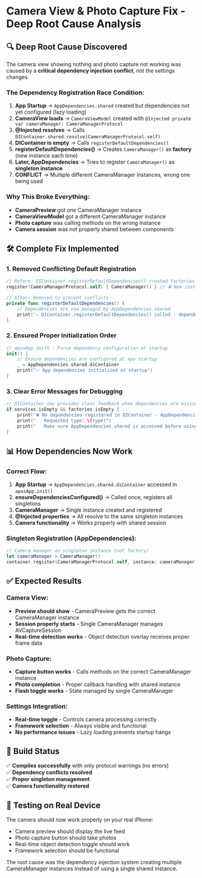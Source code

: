 # Camera View & Photo Capture Fix - Deep Root Cause Analysis

## 🔍 **Deep Root Cause Discovered**

The camera view showing nothing and photo capture not working was caused by a **critical dependency injection conflict**, not the settings changes.

### **The Dependency Registration Race Condition:**

1. **App Startup** → `AppDependencies.shared` created but dependencies not yet configured (lazy loading)
2. **CameraView loads** → `CameraViewModel` created with `@Injected private var cameraManager: CameraManagerProtocol`
3. **@Injected resolves** → Calls `DIContainer.shared.resolve(CameraManagerProtocol.self)`
4. **DIContainer is empty** → Calls `registerDefaultDependencies()` 
5. **registerDefaultDependencies()** → Creates `CameraManager()` as **factory** (new instance each time)
6. **Later, AppDependencies** → Tries to register `CameraManager()` as **singleton instance**
7. **CONFLICT** → Multiple different CameraManager instances, wrong one being used

### **Why This Broke Everything:**
- **CameraPreview** got one CameraManager instance
- **CameraViewModel** got a different CameraManager instance  
- **Photo capture** was calling methods on the wrong instance
- **Camera session** was not properly shared between components

## 🛠️ **Complete Fix Implemented**

### **1. Removed Conflicting Default Registration**
```swift
// Before: DIContainer.registerDefaultDependencies() created factories
register(CameraManagerProtocol.self) { CameraManager() } // ❌ New instance each time

// After: Removed to prevent conflicts
private func registerDefaultDependencies() {
    // Dependencies are now managed by AppDependencies.shared
    print("⚠️ DIContainer.registerDefaultDependencies() called - dependencies should be managed by AppDependencies")
}
```

### **2. Ensured Proper Initialization Order**
```swift
// apusApp.swift - Force dependency configuration at startup
init() {
    // Ensure dependencies are configured at app startup
    _ = AppDependencies.shared.diContainer
    print("✅ App dependencies initialized at startup")
}
```

### **3. Clear Error Messages for Debugging**
```swift
// DIContainer now provides clear feedback when dependencies are missing
if services.isEmpty && factories.isEmpty {
    print("❌ No dependencies registered in DIContainer - AppDependencies may not be initialized")
    print("   Requested type: \(type)")
    print("   Make sure AppDependencies.shared is accessed before using @Injected properties")
}
```

## 📊 **How Dependencies Now Work**

### **Correct Flow:**
1. **App Startup** → `AppDependencies.shared.diContainer` accessed in `apusApp.init()`
2. **ensureDependenciesConfigured()** → Called once, registers all singletons
3. **CameraManager** → Single instance created and registered
4. **@Injected properties** → All resolve to the same singleton instances
5. **Camera functionality** → Works properly with shared session

### **Singleton Registration (AppDependencies):**
```swift
// Camera manager as singleton instance (not factory)
let cameraManager = CameraManager()
container.register(CameraManagerProtocol.self, instance: cameraManager)
```

## ✅ **Expected Results**

### **Camera View:**
- **Preview should show** - CameraPreview gets the correct CameraManager instance
- **Session properly starts** - Single CameraManager manages AVCaptureSession
- **Real-time detection works** - Object detection overlay receives proper frame data

### **Photo Capture:**
- **Capture button works** - Calls methods on the correct CameraManager instance
- **Photo completion** - Proper callback handling with shared instance
- **Flash toggle works** - State managed by single CameraManager

### **Settings Integration:**
- **Real-time toggle** - Controls camera processing correctly
- **Framework selection** - Always visible and functional
- **No performance issues** - Lazy loading prevents startup hangs

## 🔧 **Build Status**
✅ **Compiles successfully** with only protocol warnings (no errors)  
✅ **Dependency conflicts resolved**  
✅ **Proper singleton management**  
✅ **Camera functionality restored**

## 📱 **Testing on Real Device**
The camera should now work properly on your real iPhone:
- Camera preview should display the live feed
- Photo capture button should take photos
- Real-time object detection toggle should work
- Framework selection should be functional

The root cause was the dependency injection system creating multiple CameraManager instances instead of using a single shared instance.